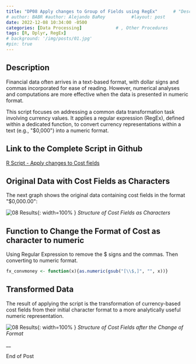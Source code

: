 ```yaml
---
title: "DP08 Apply changes to Group of Fields using RegEx"      # "Description of R Scripts for data processing."
# author: BABR #author: Alejando BaRey          #layout: post
date: 2022-12-08 10:34:00 -0500
categories: [Data Processing]             # , Other Procedures
tags: [R, Dplyr, RegEx]
# background: '/img/posts/01.jpg'
#pin: true
---
```


## Description

Financial data often arrives in a text-based format, with dollar signs and commas incorporated for ease of reading. However, numerical analyses and computations are more effective when the data is presented in numeric format.

This script focuses on addressing a common data transformation task involving currency values. It applies a regular expression (RegEx), defined within a dedicated function, to convert currency representations within a text (e.g., "$0,000") into a numeric format.


## Link to the Complete Script in Github
[R Script - Apply changes to Cost fields](https://github.com/albarey33/Data_Analysis_R/blob/main/08%20Apply%20changes%20to%20Cost%20fields.R)


## Original Data with Cost Fields as Characters 

The next graph shows the original data containing cost fields in the format "$0,000.00":

![08 Results](/images/DataProcess/08_Structure_of_Imported_Data_Cost_Fields_as_Characters.PNG){: width=100% }   <!--# {: width="550" height="350" }-->
_Structure of Cost Fields as Characters_

## Function to Change the Format of Cost as character to numeric

Using Regular Expression to remove the $ signs and the commas. Then converting to numeric format.

```R
fx_convmoney <- function(x){as.numeric(gsub("[\\$,]", "", x))}
```

## Transformed Data

The result of applying the script is the transformation of currency-based cost fields from their initial character format to a more analytically useful numeric representation.

![08 Results](/images/DataProcess/08_Structure_of_Cost_Fields_after_the_Change_of_Format.PNG){: width=100% }   <!--# {: width="550" height="350" }-->
_Structure of Cost Fields after the Change of Format_

__

End of Post



